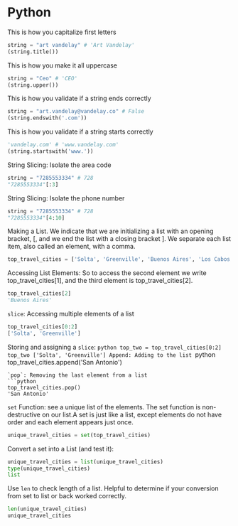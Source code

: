 # Python
This is how you capitalize first letters
```python
string = "art vandelay" # 'Art Vandelay'
(string.title())
```
This is how you make it all uppercase
```python
string = "Ceo" # 'CEO'
(string.upper())
```
This is how you validate if a string ends correctly
```python
string = "art.vandelay@vandelay.co" # False
(string.endswith('.com'))
```
This is how you validate if a string starts correctly
```python
'vandelay.com' # 'www.vandelay.com'
(string.startswith('www.'))
```
String Slicing: Isolate the area code
```python
string = "7285553334" # 728
"7285553334"[:3]
```
String Slicing: Isolate the phone number
```python
string = "7285553334" # 728
"7285553334"[4:10]
```
Making a List. We indicate that we are initializing a list with an opening bracket, [, and we end the list with a closing bracket ]. We separate each list item, also called an element, with a comma.
```python
top_travel_cities = ['Solta', 'Greenville', 'Buenos Aires', 'Los Cabos', 'Walla Walla Valley', 'Marakesh', 'Albuquerque', 'Archipelago Sea', 'Iguazu Falls']
```
Accessing List Elements: So to access the second element we write top_travel_cities[1], and the third element is top_travel_cities[2].
```python
top_travel_cities[2]
'Buenos Aires'
```
`slice`: Accessing multiple elements of a list
```python
top_travel_cities[0:2]
['Solta', 'Greenville']
```
Storing and assigning a `slice`:
``python
top_two = top_travel_cities[0:2]
top_two
['Solta', 'Greenville']
Append: Adding to the list
``python
top_travel_cities.append('San Antonio')
```
`pop`: Removing the last element from a list
```python
top_travel_cities.pop()
'San Antonio'
```
`set` Function: see a unique list of the elements. The set function is non-destructive on our list.A set is just like a list, except elements do not have order and each element appears just once.
```python
unique_travel_cities = set(top_travel_cities)
```
Convert a set into a List (and test it):
```python
unique_travel_cities = list(unique_travel_cities)
type(unique_travel_cities)
list
```
Use `len` to check length of a list. Helpful to determine if your conversion from set to list or back worked correctly.
```python
len(unique_travel_cities)
unique_travel_cities
